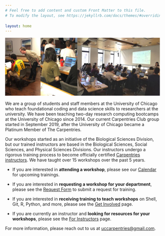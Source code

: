 ```yaml
---
# Feel free to add content and custom Front Matter to this file.
# To modify the layout, see https://jekyllrb.com/docs/themes/#overriding-theme-defaults

layout: home
---
```


![banner](/assets/img/banner.jpg)

We are a group of students and staff members at the University of Chicago who teach foundational coding and data science skills to researchers at the university. We have been teaching two-day research computing bootcamps at the University of Chicago since 2014. Our current Carpentries Club group started in September 2019, after the University of Chicago became a Platinum Member of The Carpentries.

Our workshops started as an initiative of the Biological Sciences Division, but our trained instructors are based in the Biological Sciences, Social Sciences, and Physical Sciences Divisions. Our instructors undergo a rigorous training process to become officially certified [Carpentries instructors](https://carpentries.org/about/). We have taught over 15 workshops over the past 5 years. 

- If you are interested in **attending a workshop**, please see our [Calendar](https://uc-carpentries.github.io/calendar/) for upcoming trainings.

- If you are interested in **requesting a workshop for your department**, please see the [Request Form](https://uc-carpentries.github.io/request-form/) to submit a request for training.

- If you are interested in **receiving training to teach workshops** on Shell, Git, R, Python, and more, please see the [Get Involved](https://uc-carpentries.github.io/get-involved/) page.

- If you are currently an instructor and **looking for resources for your workshops**, please see the [For Instructors](https://uc-carpentries.github.io/get-involved/) page.

For more information, please reach out to us at uccarpentries@gmail.com.
